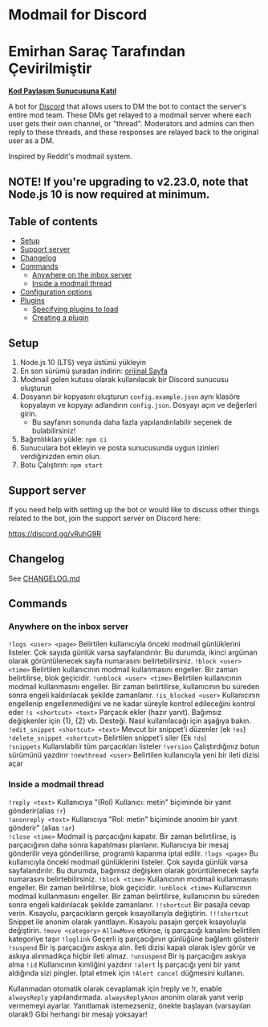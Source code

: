# Modmail for Discord

# Emirhan Saraç Tarafından Çevirilmiştir
**[Kod Paylaşım Sunucusuna Katıl](https://discord.gg/NPGdsSv)**


A bot for [Discord](https://discordapp.com/) that allows users to DM the bot to contact the server's entire mod team.
These DMs get relayed to a modmail server where each user gets their own channel, or "thread".
Moderators and admins can then reply to these threads, and these responses are relayed back to the original user as a DM.

Inspired by Reddit's modmail system.

## NOTE! If you're upgrading to v2.23.0, note that Node.js 10 is now required at minimum.

## Table of contents

- [Setup](#setup)
- [Support server](#support-server)
- [Changelog](#changelog)
- [Commands](#commands)
  - [Anywhere on the inbox server](#anywhere-on-the-inbox-server)
  - [Inside a modmail thread](#inside-a-modmail-thread)
- [Configuration options](#configuration-options)
- [Plugins](#plugins)
  - [Specifying plugins to load](#specifying-plugins-to-load)
  - [Creating a plugin](#creating-a-plugin)

## Setup

1. Node.js 10 (LTS) veya üstünü yükleyin
2. En son sürümü şuradan indirin: [orijinal Sayfa](https://github.com/Dragory/modmailbot/releases)
3. Modmail gelen kutusu olarak kullanılacak bir Discord sunucusu oluşturun
4. Dosyanın bir kopyasını oluşturun `config.example.json` aynı klasöre kopyalayın ve kopyayı adlandırın `config.json`. Dosyayı açın ve değerleri girin.
   - Bu sayfanın sonunda daha fazla yapılandırılabilir seçenek de bulabilirsiniz!
5. Bağımlılıkları yükle: `npm ci`
6. Sunuculara bot ekleyin ve posta sunucusunda uygun izinleri verdiğinizden emin olun.
7. Botu Çalıştırın: `npm start`

## Support server

If you need help with setting up the bot or would like to discuss other things related to the bot, join the support server on Discord here:

https://discord.gg/vRuhG9R

## Changelog

See [CHANGELOG.md](CHANGELOG.md)

## Commands

### Anywhere on the inbox server

`!logs <user> <page>` Belirtilen kullanıcıyla önceki modmail günlüklerini listeler. Çok sayıda günlük varsa sayfalandırılır. Bu durumda, ikinci argüman olarak görüntülenecek sayfa numarasını belirtebilirsiniz.
`!block <user> <time>` Belirtilen kullanıcının modmail kullanmasını engeller. Bir zaman belirtilirse, blok geçicidir.
`!unblock <user> <time>` Belirtilen kullanıcının modmail kullanmasını engeller. Bir zaman belirtilirse, kullanıcının bu süreden sonra engeli kaldırılacak şekilde zamanlanır.
`!is_blocked <user>` Kullanıcının engellenip engellenmediğini ve ne kadar süreyle kontrol edileceğini kontrol eder
`!s <shortcut> <text>` Parçacık ekler (hazır yanıt). Bağımsız değişkenler için {1}, {2} vb. Desteği. Nasıl kullanılacağı için aşağıya bakın.
`!edit_snippet <shortcut> <text>` Mevcut bir snippet'i düzenler (ek `!es`)  
`!delete_snippet <shortcut>` Belirtilen snippet'i siler (Ek `!ds`)  
`!snippets` Kullanılabilir tüm parçacıkları listeler
`!version` Çalıştırdığınız botun sürümünü yazdırır
`!newthread <user>` Belirtilen kullanıcıyla yeni bir ileti dizisi açar

### Inside a modmail thread

`!reply <text>` Kullanıcıya "(Rol) Kullanıcı: metin" biçiminde bir yanıt gönderir(alias `!r`)  
`!anonreply <text>` Kullanıcıya "Rol: metin" biçiminde anonim bir yanıt gönderir" (alias `!ar`)  
`!close <time>` Modmail iş parçacığını kapatır. Bir zaman belirtilirse, iş parçacığının daha sonra kapatılması planlanır. Kullanıcıya bir mesaj gönderilir veya gönderilirse, programlı kapanma iptal edilir.
`!logs <page>` Bu kullanıcıyla önceki modmail günlüklerini listeler. Çok sayıda günlük varsa sayfalandırılır. Bu durumda, bağımsız değişken olarak görüntülenecek sayfa numarasını belirtebilirsiniz.
`!block <time>` Kullanıcının modmail kullanmasını engeller. Bir zaman belirtilirse, blok geçicidir.
`!unblock <time>` Kullanıcının modmail kullanmasını engeller. Bir zaman belirtilirse, kullanıcının bu süreden sonra engeli kaldırılacak şekilde zamanlanır.
`!!shortcut` Bir pasajla cevap verin. Kısayolu, parçacıkların gerçek kısayollarıyla değiştirin.
`!!!shortcut` Snippet ile anonim olarak yanıtlayın. Kısayolu pasajın gerçek kısayoluyla değiştirin.
`!move <category>` `AllowMove` etkinse, iş parçacığı kanalını belirtilen kategoriye taşır
`!loglink` Geçerli iş parçacığının günlüğüne bağlantı gösterir
`!suspend` Bir iş parçacığını askıya alın. İleti dizisi kapalı olarak işlev görür ve askıya alınmadıkça hiçbir ileti almaz.
`!unsuspend` Bir iş parçacığını askıya alma
`!id` Kullanıcının kimliğini yazdırır
`!alert` İş parçacığı yeni bir yanıt aldığında sizi pingler. İptal etmek için `!Alert cancel` düğmesini kullanın.

Kullanmadan otomatik olarak cevaplamak için !reply ve !r, enable `alwaysReply` yapılandırmada. `alwaysReplyAnon` anonim olarak yanıt verip vermemeyi ayarlar. Yanıtlamak istemezseniz, önekte başlayan (varsayılan olarak!) Gibi herhangi bir mesajı yoksayar!

